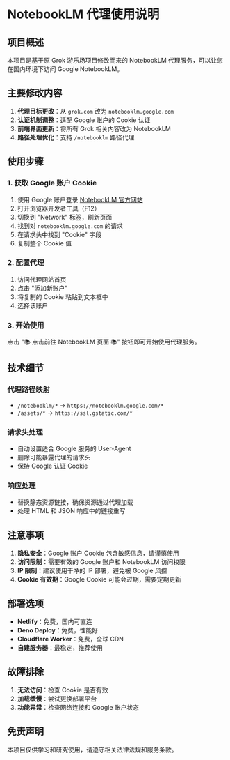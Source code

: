 # NotebookLM 代理使用说明

## 项目概述

本项目是基于原 Grok 游乐场项目修改而来的 NotebookLM 代理服务，可以让您在国内环境下访问 Google NotebookLM。

## 主要修改内容

1. **代理目标更改**：从 `grok.com` 改为 `notebooklm.google.com`
2. **认证机制调整**：适配 Google 账户的 Cookie 认证
3. **前端界面更新**：将所有 Grok 相关内容改为 NotebookLM
4. **路径处理优化**：支持 `/notebooklm` 路径代理

## 使用步骤

### 1. 获取 Google 账户 Cookie

1. 使用 Google 账户登录 [NotebookLM 官方网站](https://notebooklm.google.com)
2. 打开浏览器开发者工具（F12）
3. 切换到 "Network" 标签，刷新页面
4. 找到对 `notebooklm.google.com` 的请求
5. 在请求头中找到 "Cookie" 字段
6. 复制整个 Cookie 值

### 2. 配置代理

1. 访问代理网站首页
2. 点击 "添加新账户"
3. 将复制的 Cookie 粘贴到文本框中
4. 选择该账户

### 3. 开始使用

点击 "📚 点击前往 NotebookLM 页面 📚" 按钮即可开始使用代理服务。

## 技术细节

### 代理路径映射

- `/notebooklm/*` → `https://notebooklm.google.com/*`
- `/assets/*` → `https://ssl.gstatic.com/*`

### 请求头处理

- 自动设置适合 Google 服务的 User-Agent
- 删除可能暴露代理的请求头
- 保持 Google 认证 Cookie

### 响应处理

- 替换静态资源链接，确保资源通过代理加载
- 处理 HTML 和 JSON 响应中的链接重写

## 注意事项

1. **隐私安全**：Google 账户 Cookie 包含敏感信息，请谨慎使用
2. **访问限制**：需要有效的 Google 账户和 NotebookLM 访问权限
3. **IP 限制**：建议使用干净的 IP 部署，避免被 Google 风控
4. **Cookie 有效期**：Google Cookie 可能会过期，需要定期更新

## 部署选项

- **Netlify**：免费，国内可直连
- **Deno Deploy**：免费，性能好
- **Cloudflare Worker**：免费，全球 CDN
- **自建服务器**：最稳定，推荐使用

## 故障排除

1. **无法访问**：检查 Cookie 是否有效
2. **加载缓慢**：尝试更换部署平台
3. **功能异常**：检查网络连接和 Google 账户状态

## 免责声明

本项目仅供学习和研究使用，请遵守相关法律法规和服务条款。
